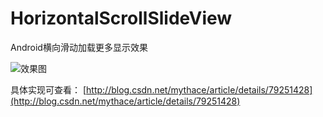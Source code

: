 # HorizontalScrollSlideView
Android横向滑动加载更多显示效果


![效果图](http://img.blog.csdn.net/20180204103355393?watermark/2/text/aHR0cDovL2Jsb2cuY3Nkbi5uZXQvbXl0aGFjZQ==/font/5a6L5L2T/fontsize/400/fill/I0JBQkFCMA==/dissolve/70/gravity/SouthEast)

具体实现可查看：
[http://blog.csdn.net/mythace/article/details/79251428](http://blog.csdn.net/mythace/article/details/79251428) 